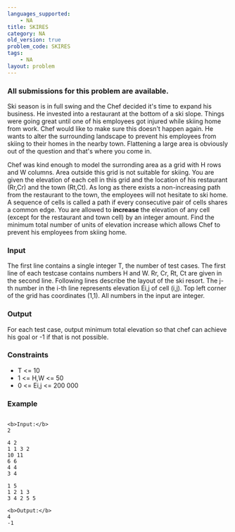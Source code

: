 ```yaml
---
languages_supported:
    - NA
title: SKIRES
category: NA
old_version: true
problem_code: SKIRES
tags:
    - NA
layout: problem
---
```

###  All submissions for this problem are available. 

Ski season is in full swing and the Chef decided it's time to expand his business. He invested into a restaurant at the bottom of a ski slope. Things were going great until one of his employees got injured while skiing home from work. Chef would like to make sure this doesn't happen again. He wants to alter the surrounding landscape to prevent his employees from skiing to their homes in the nearby town. Flattening a large area is obviously out of the question and that's where you come in.

Chef was kind enough to model the surronding area as a grid with H rows and W columns. Area outside this grid is not suitable for skiing. You are given the elevation of each cell in this grid and the location of his restaurant (Rr,Cr) and the town (Rt,Ct). As long as there exists a non-increasing path from the restaurant to the town, the employees will not hesitate to ski home. A sequence of cells is called a path if every consecutive pair of cells shares a common edge. You are allowed to **increase** the elevation of any cell (except for the restaurant and town cell) by an integer amount. Find the minimum total number of units of elevation increase which allows Chef to prevent his employees from skiing home.

### Input

The first line contains a single integer T, the number of test cases. The first line of each testcase contains numbers H and W. Rr, Cr, Rt, Ct are given in the second line. Following lines describe the layout of the ski resort. The j-th number in the i-th line represents elevation Ei,j of cell (i,j). Top left corner of the grid has coordinates (1,1). All numbers in the input are integer.

### Output

For each test case, output minimum total elevation so that chef can achieve his goal or -1 if that is not possible.

### Constraints

- T <= 10
- 1 <= H,W <= 50
- 0 <= Ei,j <= 200 000

### Example

```

<b>Input:</b>
2

4 2
1 1 3 2
10 11
6 6
4 4
3 4

1 5
1 2 1 3
3 4 2 5 5

<b>Output:</b>
4
-1

```
